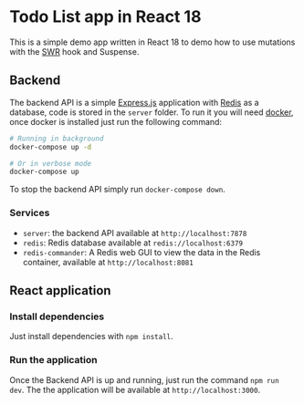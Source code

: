 # Todo List app in React 18

This is a simple demo app written in React 18 to demo how to use mutations with the [SWR](https://swr.vercel.app/) hook and Suspense.

## Backend

The backend API is a simple [Express.js](https://expressjs.com/) application with [Redis](https://redis.io/) as a database, code is stored in the `server` folder.
To run it you will need [docker](https://www.docker.com/products/docker-desktop/), once docker is installed just run the following command:

```bash
# Running in background
docker-compose up -d

# Or in verbose mode
docker-compose up
```

To stop the backend API simply run `docker-compose down`.

### Services

- `server`: the backend API available at `http://localhost:7878`
- `redis`: Redis database available at `redis://localhost:6379`
- `redis-commander`: A Redis web GUI to view the data in the Redis container, available at `http://localhost:8081`

## React application

### Install dependencies

Just install dependencies with `npm install`.

### Run the application

Once the Backend API is up and running, just run the command `npm run dev`.
The the application will be available at `http://localhost:3000`.

